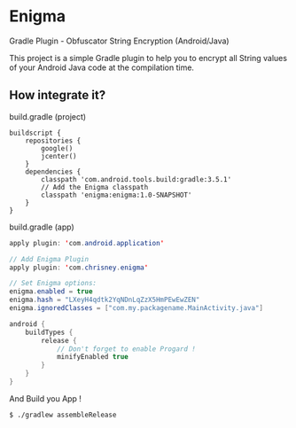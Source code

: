 # Enigma
Gradle Plugin - Obfuscator String Encryption (Android/Java)

This project is a simple Gradle plugin to help you to encrypt all String values of your Android Java code at the compilation time.

## How integrate it?

build.gradle (project)
```Gradle
buildscript {
    repositories {
        google()
        jcenter()
    }
    dependencies {
        classpath 'com.android.tools.build:gradle:3.5.1'
        // Add the Enigma classpath
        classpath 'enigma:enigma:1.0-SNAPSHOT'
    }
}
```

build.gradle (app)
```java
apply plugin: 'com.android.application'

// Add Enigma Plugin
apply plugin: 'com.chrisney.enigma'

// Set Enigma options:
enigma.enabled = true
enigma.hash = "LXeyH4qdtk2YqNDnLqZzX5HmPEwEwZEN"
enigma.ignoredClasses = ["com.my.packagename.MainActivity.java"]

android {
    buildTypes {
        release {
            // Don't forget to enable Progard !
            minifyEnabled true
        }
    }
}
```

And Build you App !
```sh
$ ./gradlew assembleRelease 
```
